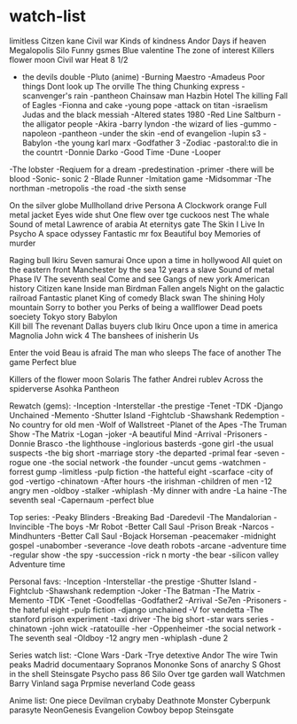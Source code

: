 # watch-list
limitless
Citzen kane
Civil war
Kinds of kindness
Andor 
Days if heaven
Megalopolis
Silo
Funny gsmes
Blue valentine
The zone of interest
Killers flower moon
Civil war
Heat
8 1/2
- the devils double
-Pluto (anime)
-Burning
Maestro
-Amadeus
Poor things
Dont look up
The orville
The thing 
Chunking express
-scanvenger's rain
-pantheon
Chainsaw man
Hazbin Hotel
The killing
Fall of Eagles
-Fionna and cake
-young pope
-attack on titan
-israelism
Judas and the black messiah
-Altered states 1980
-Red Line
Saltburn
-the alligator people
-Akira
-barry lyndon
-the wizard of lies
-gummo 
-napoleon
-pantheon 
-under the skin
-end of evangelion
-lupin s3
-Babylon
-the young karl marx
-Godfather 3
-Zodiac
-pastoral:to die in the countrt
-Donnie Darko
-Good Time 
-Dune
-Looper

-The lobster
-Reqiuem for a dream
-predestination
-primer
-there will be blood
-Sonic- sonic 2
-Blade Runner
-Imitation game
-Midsommar
-The northman
-metropolis
-the road
-the sixth sense

On the silver globe
Mullholland drive
Persona
A Clockwork orange
Full metal jacket
Eyes wide shut
One flew over tge cuckoos nest
The whale
Sound of metal
Lawrence of arabia
At eternitys gate
The Skin I Live In
Psycho
A space odyssey 
Fantastic mr fox
Beautiful boy
Memories of murder

Raging bull
Ikiru
Seven samurai
Once upon a time in hollywood
All quiet on the eastern front
Manchester by the sea
12 years a slave
Sound of metal
Phase IV
The seventh seal
Come and see
Gangs of new york
American history
Citizen kane
Inside man
Birdman
Fallen angels
Night on the galactic railroad
Fantastic planet
King of comedy
Black swan
The shining
Holy mountain
Sorry to bother you
Perks of being a wallflower
Dead poets soeciety
Tokyo story
Babylon  
Kill bill
The revenant
Dallas buyers club
Ikiru
Once upon a time in america
Magnolia
John wick 4
The banshees of inisherin
Us

Enter the void
Beau is afraid
The man who sleeps
The face of another 
The game
Perfect blue

Killers of the flower moon
Solaris
The father
Andrei rublev
Across the spiderverse
Asohka
Pantheon



Rewatch (gems):
-Inception
-Interstellar
-the prestige
-Tenet
-TDK
-Django Unchained
-Memento
-Shutter Island
-Fightclub
-Shawshank Redemption
-No country for old men
-Wolf of Wallstreet
-Planet of the Apes
-The Truman Show
-The Matrix
-Logan
-joker
-A beautiful Mind
-Arrival
-Prisoners
-Donnie Brasco
-the lighthouse
-inglorious basterds
-gone girl
-the usual suspects
-the big short
-marriage story
-the departed
-primal fear
-seven
-rogue one
-the social network
-the founder
-uncut gems
-watchmen
-forrest gump
-limitless
-pulp fiction
-the hatteful eight
-scarface
-city of god
-vertigo
-chinatown
-After hours
-the irishman
-children of men
-12 angry men
-oldboy
-stalker
-whiplash
-My dinner with andre
-La haine
-The seventh seal
-Capernaum
-perfect blue



Top series:
-Peaky Blinders
-Breaking Bad
-Daredevil
-The Mandalorian
-Invincible
-The boys
-Mr Robot
-Better Call Saul
-Prison Break
-Narcos
-Mindhunters
-Better Call Saul
-Bojack Horseman
-peacemaker
-midnight gospel
-unabomber
-severance
-love death robots
-arcane
-adventure time
-regular show
-the spy
-succession
-rick n morty
-the bear
-silicon valley
Adventure time


Personal favs:
-Inception
-Interstellar
-the prestige
-Shutter Island
-Fightclub
-Shawshank redemption
-Joker
-The Batman
-The Matrix
-Memento
-TDK
-Tenet
-Goodfellas
-Godfather2
-Arrival
-Se7en
-Prisoners
-the hateful eight
-pulp fiction
-django unchained
-V for vendetta
-The stanford prison experiment
-taxi driver
-The big short
-star wars series
-chinatown
-john wick
-ratatouille
-her
-Oppenheimer
-the social network
-The seventh seal
-Oldboy
-12 angry men
-whiplash
-dune 2

Series watch list:
-Clone Wars
-Dark
-Trye detextive
Andor
The wire
Twin peaks
Madrid documentaary
Sopranos
Mononke
Sons of anarchy 
S
Ghost in the shell
Steinsgate
Psycho pass
86
Silo
Over tge garden wall
Watchmen
Barry
Vinland saga
Prpmise neverland
Code geass

Anime list:
One piece
Devilman crybaby
Deathnote
Monster
Cyberpunk
parasyte
NeonGenesis Evangelion
Cowboy bepop
Steinsgate
